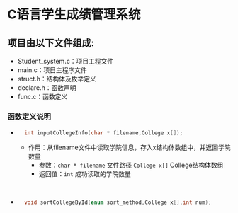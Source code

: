 C语言学生成绩管理系统
================

项目由以下文件组成:
------------------------------
+ Student_system.c：项目工程文件
+ main.c：项目主程序文件
+ struct.h：结构体及枚举定义
+ declare.h：函数声明
+ func.c：函数定义

### 函数定义说明
- ```c
	int inputCollegeInfo(char * filename,College x[]);
  ```
	
	- 作用：从filename文件中读取学院信息，存入x结构体数组中，并返回学院数量
		- 参数：`char * filename` 文件路径
			`College x[]` College结构体数组
		- 返回值：`int` 成功读取的学院数量
<br>

- ```c
	void sortCollegeById(enum sort_method,College x[],int num);
  ```
